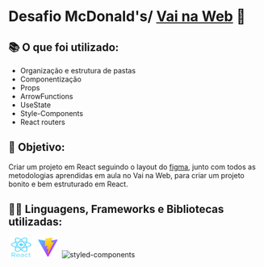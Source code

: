 # Desafio McDonald's/ [Vai na Web](https://github.com/VaiNaWeb) 🚀

## 📚 O que foi utilizado:
- Organização e estrutura de pastas
- Componentização
- Props
- ArrowFunctions
- UseState
- Style-Components
- React routers

## 📌 Objetivo:
Criar um projeto em React seguindo o layout do [figma](https://www.figma.com/file/JRYdr0RqOO7Dvw1xVSzaEh/Untitled?type=design&node-id=0-1&mode=design&t=KotwEvX711Jwfpnm-0), junto com todos as metodologias aprendidas em aula no Vai na Web, para criar um projeto bonito e bem estruturado em React.

## 👨‍💻 Linguagens, Frameworks e Bibliotecas utilizadas:
<div>
  <img src="https://github.com/devicons/devicon/blob/master/icons/react/react-original-wordmark.svg" title="React" alt="React" width="50" height="40"/>&nbsp;
  <img src="https://github.com/devicons/devicon/blob/master/icons/vitejs/vitejs-original.svg" title="Vitejs" alt="Vitejs" width="40" height="40"/>&nbsp;
  <img alt="styled-components" src="https://raw.githubusercontent.com/styled-components/brand/master/styled-components.png" width="40" height="40" />&nbsp;
</div>
